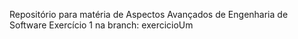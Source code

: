 Repositório para matéria de Aspectos Avançados de Engenharia de Software
Exercício 1 na branch: exercicioUm
